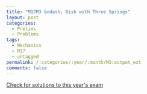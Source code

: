 ```yaml
---
title: "M17M3 &ndash; Disk with Three Springs"
layout: post
categories:
  - Prelims
  - Problems
tags:
  - Mechanics
  - M17
  - untagged
permalink: /:categories/:year/:month/M3:output_ext
comments: false
---
```

<object data="2017M3M.pdf" type="application/pdf" width="100%" height="500"></object>
<div class="message"><a href='https://princetonprelim.com/prelim/39/'>Check for solutions to this year's exam</a></div>